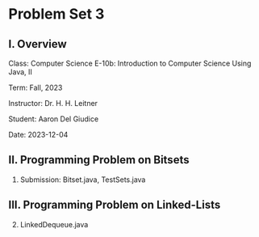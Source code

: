 # Problem Set 3

## I. Overview

Class:      Computer Science E-10b: Introduction to Computer Science Using Java, II

Term:       Fall, 2023

Instructor: Dr. H. H. Leitner

Student:    Aaron Del Giudice

Date:       2023-12-04

## II. Programming Problem on Bitsets

1. Submission: Bitset.java, TestSets.java

## III. Programming Problem on Linked-Lists

2. LinkedDequeue.java